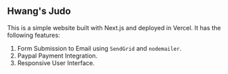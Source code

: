## Hwang's Judo

This is a simple website built with Next.js and deployed in Vercel. It has the following features:

1. Form Submission to Email using `SendGrid` and `nodemailer`.
2. Paypal Payment Integration. 
3. Responsive User Interface.
